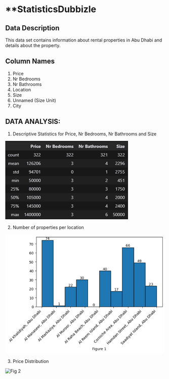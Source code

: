 # **StatisticsDubbizle

## Data Description
This data set contains information about rental properties in Abu Dhabi and details about the property.

## Column Names
1. Price
2. Nr Bedrooms 
3. Nr Bathrooms
4. Location
5. Size
6. Unnamed (Size Unit)
7. City


## DATA ANALYSIS:

1. Descriptive Statistics for Price, Nr Bedrooms, Nr Bathrooms and Size

![Table 1](Describe.png)

2. Number of properties per location

![Fig 1](LocationCount.png)

3. Price Distribution

![Fig 2](PriceDistribution.png)
